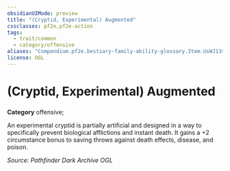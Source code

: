 ```yaml
---
obsidianUIMode: preview
title: "(Cryptid, Experimental) Augmented"
cssclasses: pf2e,pf2e-action
tags:
  - trait/common
  - category/offensive
aliases: "Compendium.pf2e.bestiary-family-ability-glossary.Item.UsWJ13sDyOgOGWvm"
license: OGL
---
```

# (Cryptid, Experimental) Augmented

### 

**Category** offensive; 




An experimental cryptid is partially artificial and designed in a way to specifically prevent biological afflictions and instant death. It gains a +2 circumstance bonus to saving throws against death effects, disease, and poison.

*Source: Pathfinder Dark Archive*
*OGL*